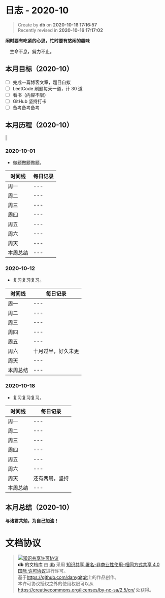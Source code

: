 # 日志 - 2020-10

> Create by **db** on **2020-10-16 17:16:57**  
> Recently revised in **2020-10-16 17:17:02**

**闲时要有吃紧的心思，忙时要有悠闲的趣味**

<!-- 消防复习开始时间：2020-9-23 -->
<!-- 一建复习考试时间：2020-11-03 -->

&emsp;生命不息，努力不止。

## 本月目标（2020-10）

- [ ] 完成一篇博客文章，题目自拟
- [ ] LeetCode 刷题每天一道，计 30 道
- [ ] 看书（内容不限）
- [ ] GitHub 坚持打卡
- [ ] 备考备考备考

## 本月历程（2020-10）

<!-- ### 2020-10-01

- slogan

| 时间线   | 每日记录 |
| -------- | -------- |
| 周一     | ---      |
| 周二     | ---      |
| 周三     | ---      |
| 周四     | ---      |
| 周五     | ---      |
| 周六     | ---      |
| 周天     | ---      |
| 本周总结 | ---      | --> |

### 2020-10-01

- 做题做题做题。

| 时间线   | 每日记录 |
| -------- | -------- |
| 周一     | ---      |
| 周二     | ---      |
| 周三     | ---      |
| 周四     | ---      |
| 周五     | ---      |
| 周六     | ---      |
| 周天     | ---      |
| 本周总结 | ---      |

### 2020-10-12

- 复习复习复习。

| 时间线   | 每日记录 |
| -------- | -------- |
| 周一     | ---      |
| 周二     | ---      |
| 周三     | ---      |
| 周四     | ---      |
| 周五     | ---      |
| 周六     | 十月过半，好久未更      |
| 周天     | ---      |
| 本周总结 | ---      |

### 2020-10-18

- 复习复习复习。

| 时间线   | 每日记录 |
| -------- | -------- |
| 周一     | ---      |
| 周二     | ---      |
| 周三     | ---      |
| 周四     | ---      |
| 周五     | ---      |
| 周六     | ---      |
| 周天     | 还有两周，坚持      |
| 本周总结 | ---      |


## 本月总结（2020-10）

**与诸君共勉，为自己加油！**

# 文档协议

> <a rel="license" href="http://creativecommons.org/licenses/by-nc-sa/4.0/"><img alt="知识共享许可协议" style="border-width:0" src="https://i.creativecommons.org/l/by-nc-sa/4.0/88x31.png" /></a><br /><a xmlns:dct="http://purl.org/dc/terms/" property="dct:title">**db** 的文档库</a> 由 <a xmlns:cc="http://creativecommons.org/ns#" href="db" property="cc:attributionName" rel="cc:attributionURL">db</a> 采用 <a rel="license" href="http://creativecommons.org/licenses/by-nc-sa/4.0/">知识共享 署名-非商业性使用-相同方式共享 4.0 国际 许可协议</a>进行许可。<br />基于<a xmlns:dct="http://purl.org/dc/terms/" href="https://github.com/danygitgit" rel="dct:source">https://github.com/danygitgit</a>上的作品创作。<br />本许可协议授权之外的使用权限可以从 <a xmlns:cc="http://creativecommons.org/ns#" href="https://creativecommons.org/licenses/by-nc-sa/2.5/cn/" rel="cc:morePermissions">https://creativecommons.org/licenses/by-nc-sa/2.5/cn/</a> 处获得。
